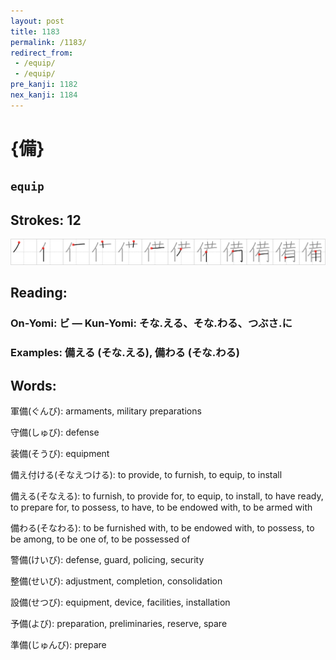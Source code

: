 ```yaml
---
layout: post
title: 1183
permalink: /1183/
redirect_from:
 - /equip/
 - /equip/
pre_kanji: 1182
nex_kanji: 1184
---
```


# {備}

## `equip`

## Strokes: 12

<div class="stroke"><img src="../images/E58299.png" /></div>

## Reading:

### On-Yomi: ビ &mdash; Kun-Yomi: そな.える、そな.わる、つぶさ.に

### Examples: 備える (そな.える), 備わる (そな.わる)

## Words:

軍備(ぐんび): armaments, military preparations

守備(しゅび): defense

装備(そうび): equipment

備え付ける(そなえつける): to provide, to furnish, to equip, to install

備える(そなえる): to furnish, to provide for, to equip, to install, to have ready, to prepare for, to possess, to have, to be endowed with, to be armed with

備わる(そなわる): to be furnished with, to be endowed with, to possess, to be among, to be one of, to be possessed of

警備(けいび): defense, guard, policing, security

整備(せいび): adjustment, completion, consolidation

設備(せつび): equipment, device, facilities, installation

予備(よび): preparation, preliminaries, reserve, spare

準備(じゅんび): prepare
